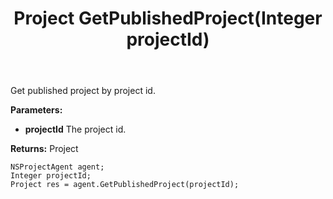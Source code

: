 ﻿---
uid: crmscript_ref_NSProjectAgent_GetPublishedProject
title: Project GetPublishedProject(Integer projectId)
intellisense: NSProjectAgent.GetPublishedProject
keywords: NSProjectAgent, GetPublishedProject
so.topic: reference
---

Get published project by project id.

**Parameters:**
 - **projectId** The project id.

**Returns:** Project

```crmscript
NSProjectAgent agent;
Integer projectId;
Project res = agent.GetPublishedProject(projectId);
```

